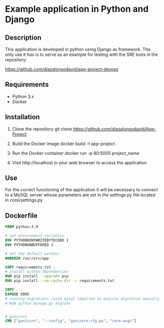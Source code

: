 # Example application in Python and Django

## Description
This application is developed in python using Django as framework. The only use it has is to serve as an example for testing with the SRE tools in the repository:

https://github.com/diazalonsodavid/app-project-devops

## Requirements
* Python 3.x
* Docker

## Installation
1. Clone the repository
git clone https://github.com/diazalonsodavid/App-Project


2. Build the Docker image
docker build -t app-project .

3. Run the Docker container
docker run -p 80:5005 project_name


4. Visit http://localhost in your web browser to access the application

## Use
For the correct functioning of the application it will be necessary to connect to a MySQL server whose parameters are set in the settings.py file located in core/settings.py

## Dockerfile
```Dockerfile
FROM python:3.9

# set environment variables
ENV PYTHONDONTWRITEBYTECODE 1
ENV PYTHONUNBUFFERED 1

# Set the default workdir
WORKDIR /usr/src/app

COPY requirements.txt .
# install python dependencies
RUN pip install --upgrade pip
RUN pip install --no-cache-dir -r requirements.txt

COPY . .
EXPOSE 5005
# running migrations (with mysql required to execute migration manually)
# RUN python manage.py migrate


# gunicorn
CMD ["gunicorn", "--config", "gunicorn-cfg.py", "core.wsgi"]

```

